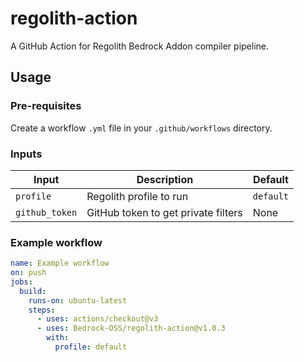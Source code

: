 # regolith-action

A GitHub Action for Regolith Bedrock Addon compiler pipeline.

## Usage

### Pre-requisites

Create a workflow `.yml` file in your `.github/workflows` directory.

### Inputs

| Input          | Description                         | Default   |
| -------------- | ----------------------------------- | --------- |
| `profile`      | Regolith profile to run             | `default` |
| `github_token` | GitHub token to get private filters | None      |

### Example workflow

```yml
name: Example workflow
on: push
jobs:
  build:
    runs-on: ubuntu-latest
    steps:
      - uses: actions/checkout@v3
      - uses: Bedrock-OSS/regolith-action@v1.0.3
        with:
          profile: default
```
